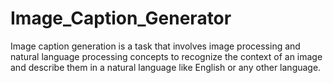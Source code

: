 # Image_Caption_Generator
Image caption generation is a task that involves image processing and natural language processing concepts to recognize the context of an image and describe them in a natural language like English or any other language.
